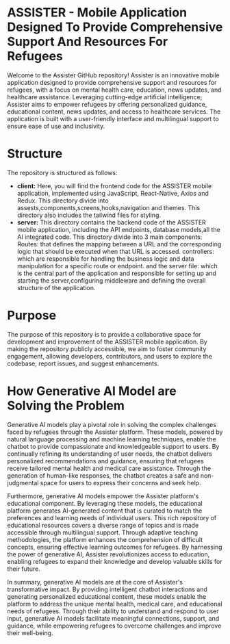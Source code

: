 # ASSISTER - Mobile Application Designed To Provide Comprehensive Support And Resources For Refugees
Welcome to the Assister GitHub repository! Assister is an innovative mobile application designed to provide comprehensive support and resources for refugees, with a focus on mental health care, education, news updates, and healthcare assistance. Leveraging cutting-edge artificial intelligence, Assister aims to empower refugees by offering personalized guidance, educational content, news updates, and access to healthcare services. The application is built with a user-friendly interface and multilingual support to ensure ease of use and inclusivity.

# Structure
The repository is structured as follows:
- **client:** Here, you will find the frontend code for the ASSISTER mobile application, implemented using JavaScript, React-Native, Axios and Redux. This directory divide into assests,components,screens,hooks,navigation and themes. This directory also includes the tailwind files for styling.
- **server:** This directory contains the backend code of the ASSISTER mobile application, including the API endpoints, database models,all the AI integrated code. This directory divide into 3 main components: Routes: that defines the mapping between a URL and the corresponding logic that should be executed when that URL is accessed. controllers: which are responsible for handling the business logic and data manipulation for a specific route or endpoint. and the server file: which is the central part of the application and responsible for setting up and starting the server,configuring middleware and defining the overall structure of the application.

# Purpose
The purpose of this repository is to provide a collaborative space for development and improvement of the ASSISTER mobile application. By making the repository publicly accessible, we aim to foster community engagement, allowing developers, contributors, and users to explore the codebase, report issues, and suggest enhancements.

# How Generative AI Model are Solving the Problem
Generative AI models play a pivotal role in solving the complex challenges faced by refugees through the Assister platform. These models, powered by natural language processing and machine learning techniques, enable the chatbot to provide compassionate and knowledgeable support to users. By continually refining its understanding of user needs, the chatbot delivers personalized recommendations and guidance, ensuring that refugees receive tailored mental health and medical care assistance. Through the generation of human-like responses, the chatbot creates a safe and non-judgmental space for users to express their concerns and seek help.

Furthermore, generative AI models empower the Assister platform's educational component. By leveraging these models, the educational platform generates AI-generated content that is curated to match the preferences and learning needs of individual users. This rich repository of educational resources covers a diverse range of topics and is made accessible through multilingual support. Through adaptive teaching methodologies, the platform enhances the comprehension of difficult concepts, ensuring effective learning outcomes for refugees. By harnessing the power of generative AI, Assister revolutionizes access to education, enabling refugees to expand their knowledge and develop valuable skills for their future.

In summary, generative AI models are at the core of Assister's transformative impact. By providing intelligent chatbot interactions and generating personalized educational content, these models enable the platform to address the unique mental health, medical care, and educational needs of refugees. Through their ability to understand and respond to user input, generative AI models facilitate meaningful connections, support, and guidance, while empowering refugees to overcome challenges and improve their well-being.

